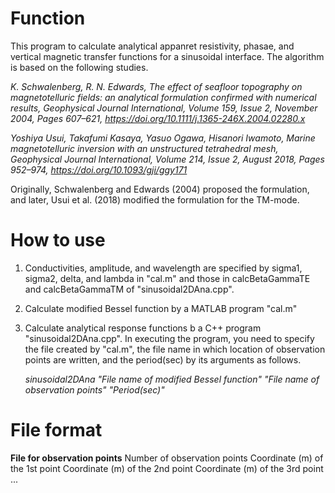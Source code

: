 # Function
This program to calculate analytical appanret resistivity, phasae, and vertical magnetic transfer functions for a sinusoidal interface.
The algorithm is based on the following studies.

*K. Schwalenberg, R. N. Edwards, The effect of seafloor topography on magnetotelluric fields: an analytical formulation confirmed with numerical results, Geophysical Journal International, Volume 159, Issue 2, November 2004, Pages 607–621, https://doi.org/10.1111/j.1365-246X.2004.02280.x*

*Yoshiya Usui, Takafumi Kasaya, Yasuo Ogawa, Hisanori Iwamoto, Marine magnetotelluric inversion with an unstructured tetrahedral mesh, Geophysical Journal International, Volume 214, Issue 2, August 2018, Pages 952–974, https://doi.org/10.1093/gji/ggy171*

Originally, Schwalenberg and Edwards (2004) proposed the formulation, and later, Usui et al. (2018) modified the formulation for the TM-mode.

# How to use
1) Conductivities, amplitude, and wavelength are specified by sigma1, sigma2, delta, and lambda in "cal.m" and those in calcBetaGammaTE and calcBetaGammaTM of "sinusoidal2DAna.cpp".
2) Calculate modified Bessel function by a MATLAB program "cal.m"
3) Calculate analytical response functions b a C++ program "sinusoidal2DAna.cpp". In executing the program, you need to specify the file created by "cal.m", the file name in which location of observation points are written, and the period(sec) by its arguments as follows.

   *sinusoidal2DAna  "File name of modified Bessel function" "File name of observation points" "Period(sec)"*

# File format
  **File for observation points** 
  Number of observation points
  Coordinate (m) of the 1st point
  Coordinate (m) of the 2nd point
  Coordinate (m) of the 3rd point
  ...
  
 
